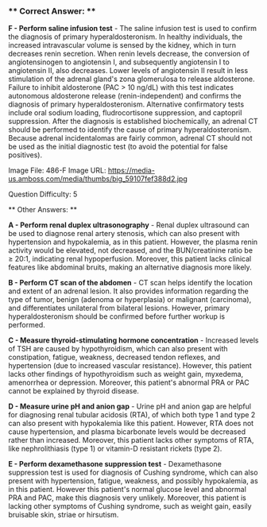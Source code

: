 ### ** Correct Answer: **

**F - Perform saline infusion test** - The saline infusion test is used to confirm the diagnosis of primary hyperaldosteronism. In healthy individuals, the increased intravascular volume is sensed by the kidney, which in turn decreases renin secretion. When renin levels decrease, the conversion of angiotensinogen to angiotensin I, and subsequently angiotensin I to angiotensin II, also decreases. Lower levels of angiotensin II result in less stimulation of the adrenal gland's zona glomerulosa to release aldosterone. Failure to inhibit aldosterone (PAC > 10 ng/dL) with this test indicates autonomous aldosterone release (renin-independent) and confirms the diagnosis of primary hyperaldosteronism. Alternative confirmatory tests include oral sodium loading, fludrocortisone suppression, and captopril suppression. After the diagnosis is established biochemically, an adrenal CT should be performed to identify the cause of primary hyperaldosteronism. Because adrenal incidentalomas are fairly common, adrenal CT should not be used as the initial diagnostic test (to avoid the potential for false positives).

Image File: 486-F
Image URL: https://media-us.amboss.com/media/thumbs/big_59107fef388d2.jpg

Question Difficulty: 5

** Other Answers: **

**A - Perform renal duplex ultrasonography** - Renal duplex ultrasound can be used to diagnose renal artery stenosis, which can also present with hypertension and hypokalemia, as in this patient. However, the plasma renin activity would be elevated, not decreased, and the BUN/creatinine ratio be ≥ 20:1, indicating renal hypoperfusion. Moreover, this patient lacks clinical features like abdominal bruits, making an alternative diagnosis more likely.

**B - Perform CT scan of the abdomen** - CT scan helps identify the location and extent of an adrenal lesion. It also provides information regarding the type of tumor, benign (adenoma or hyperplasia) or malignant (carcinoma), and differentiates unilateral from bilateral lesions. However, primary hyperaldosteronism should be confirmed before further workup is performed.

**C - Measure thyroid-stimulating hormone concentration** - Increased levels of TSH are caused by hypothyroidism, which can also present with constipation, fatigue, weakness, decreased tendon reflexes, and hypertension (due to increased vascular resistance). However, this patient lacks other findings of hypothyroidism such as weight gain, myxedema, amenorrhea or depression. Moreover, this patient's abnormal PRA or PAC cannot be explained by thyroid disease.

**D - Measure urine pH and anion gap** - Urine pH and anion gap are helpful for diagnosing renal tubular acidosis (RTA), of which both type 1 and type 2 can also present with hypokalemia like this patient. However, RTA does not cause hypertension, and plasma bicarbonate levels would be decreased rather than increased. Moreover, this patient lacks other symptoms of RTA, like nephrolithiasis (type 1) or vitamin-D resistant rickets (type 2).

**E - Perform dexamethasone suppression test** - Dexamethasone suppression test is used for diagnosis of Cushing syndrome, which can also present with hypertension, fatigue, weakness, and possibly hypokalemia, as in this patient. However this patient's normal glucose level and abnormal PRA and PAC, make this diagnosis very unlikely. Moreover, this patient is lacking other symptoms of Cushing syndrome, such as weight gain, easily bruisable skin, striae or hirsutism.

